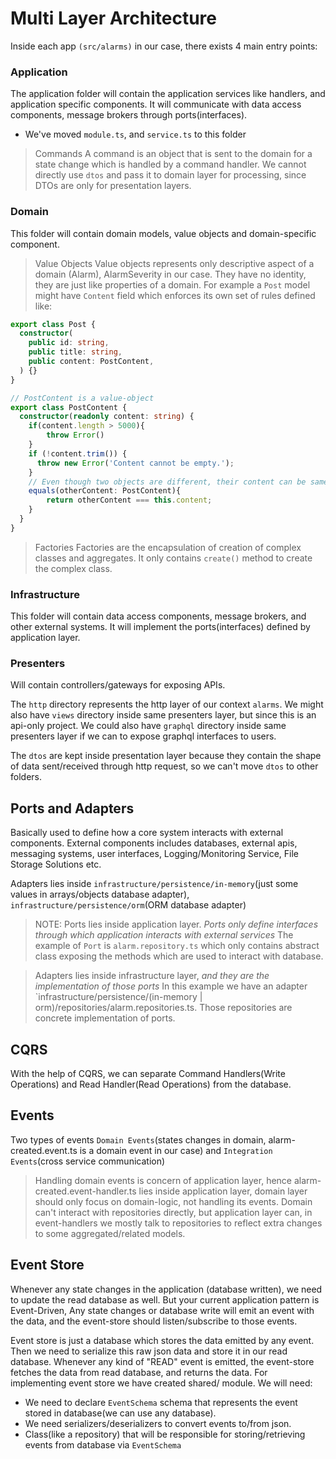# Multi Layer Architecture

Inside each app `(src/alarms)` in our case, there exists 4 main entry points:

### Application
The application folder will contain the application services like handlers, and application specific components. It will communicate with data access components, message brokers through ports(interfaces).
- We've moved `module.ts`, and `service.ts` to this folder


> Commands
A command is an object that is sent to the domain for a state change which is handled by a command handler. We cannot directly use `dtos` and pass it to domain layer for processing, since DTOs are only for presentation layers.


### Domain
This folder will contain domain models, value objects and domain-specific component.

> Value Objects
Value objects represents only descriptive aspect of a domain (Alarm), AlarmSeverity in our case. They have no identity, they are just like properties of a domain. For example a `Post` model might have `Content` field which enforces its own set of rules defined like: 
```domain/post.ts
export class Post {
  constructor(
    public id: string,
    public title: string,
    public content: PostContent,
  ) {}
}
```
```domain/value-objects/post-content.ts
// PostContent is a value-object
export class PostContent {
  constructor(readonly content: string) {
    if(content.length > 5000){
        throw Error()
    }
    if (!content.trim()) {
      throw new Error('Content cannot be empty.');
    }
    // Even though two objects are different, their content can be same
    equals(otherContent: PostContent){
        return otherContent === this.content;
    }
  }
}

``` 
> Factories
Factories are the encapsulation of creation of complex classes and aggregates. It only contains `create()` method to create the complex class.

### Infrastructure
This folder will contain data access components, message brokers, and other external systems. It will implement the ports(interfaces) defined by application layer.

### Presenters
Will contain controllers/gateways for exposing APIs.

The `http` directory represents the http layer of our context `alarms`.
We might also have `views` directory inside same presenters layer, but since this is an api-only project.
We could also have `graphql` directory inside same presenters layer if we can to expose graphql interfaces to users. 

The `dtos` are kept inside presentation layer because they contain the shape of data sent/received through http request, so we can't move `dtos` to other folders.

## Ports and Adapters

Basically used to define how a core system interacts with external components. External components includes databases, external apis, messaging systems, user interfaces, Logging/Monitoring Service, File Storage Solutions etc.

Adapters lies inside `infrastructure/persistence/in-memory`(just some values in arrays/objects database adapter), `infrastructure/persistence/orm`(ORM database adapter)

> NOTE: Ports lies inside application layer. _Ports only define interfaces through which application interacts with external services_ The example of `Port` is `alarm.repository.ts` which only contains abstract class exposing the methods which are used to interact with database.

> Adapters lies inside infrastructure layer, _and they are the implementation of those ports_ In this example we have an adapter `infrastructure/persistence/(in-memory | orm)/repositories/alarm.repositories.ts. Those repositories are concrete implementation of ports.

## CQRS
With the help of CQRS, we can separate Command Handlers(Write Operations) and Read Handler(Read Operations) from the database.

## Events
Two types of events `Domain Events`(states changes in domain, alarm-created.event.ts is a domain event in our case) and `Integration Events`(cross service communication)

> Handling domain events is concern of application layer, hence alarm-created.event-handler.ts lies inside application layer, domain layer should only focus on domain-logic, not handling its events. Domain can't interact with repositories directly, but application layer can, in event-handlers we mostly talk to repositories to reflect extra changes to some aggregated/related models.

## Event Store
Whenever any state changes in the application (database written), we need to update the read database as well. But your current application pattern is Event-Driven, Any state changes or database write will emit an event with the data, and the event-store should listen/subscribe to those events.

Event store is just a database which stores the data emitted by any event. Then we need to serialize this raw json data and store it in our read database. Whenever any kind of "READ" event is emitted, the event-store fetches the data from read database, and returns the data. For implementing event store we have created shared/ module. We will need:
- We need to declare `EventSchema` schema that represents the event stored in database(we can use any database).
- We need serializers/deserializers to convert events to/from json.
- Class(like a repository) that will be responsible for storing/retrieving events from database via `EventSchema`  
